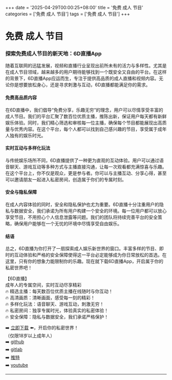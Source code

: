 +++
date = '2025-04-29T00:00:25+08:00'
title = '免费 成人 节目'
categories = ['免费 成人 节目']
tags = ['免费 成人 节目']
+++

# 免费 成人 节目

### 探索免费成人节目的新天地：6D直播App

随着互联网的迅猛发展，视频和直播行业呈现出前所未有的活力与多样性。尤其是在成人节目领域，越来越多的用户期待能够找到一个既安全又自由的平台。在这样的背景下，6D直播App应运而生，专注于提供高品质的成人直播和视频内容。无论你是想要放松身心，还是寻求刺激与互动，6D直播都能满足你的需求。

#### 免费高品质内容

在6D直播中，我们倡导“免费分享，乐趣无穷”的理念，用户可以尽情享受丰富的成人节目。我们的平台汇聚了数百位优质主播，推陈出新，保证用户每天都有新鲜娱乐体验。同时，我们精心筛选和审核每一位主播，确保每个节目都能展现出高质量与优秀内容。在这个平台，每个人都可以找到自己感兴趣的节目，享受属于成年人独有的娱乐时光。

#### 实时互动与多样化玩法

与传统娱乐场所不同，6D直播提供了一种更为直观的互动体验。用户可以通过语音聊天、游戏互动等多种方式与主播直接沟通，让每一次观看都充满惊喜与乐趣。在这个平台上，你不仅是观众，更是参与者。你可以与主播互动、分享心得，甚至可以邀请朋友一起进入私密房间，创造属于你们的专属时刻。

#### 安全与隐私保障

在成人内容体验的同时，安全和隐私保护也尤为重要。6D直播十分注重用户的隐私与数据安全，我们承诺为所有用户构建一个安全的环境。每一位用户都可以放心享受节目，不用担心个人信息泄露等问题。我们的团队将持续完善平台的安全策略，确保用户能够在一个无忧的环境中尽情享受自由娱乐。

#### 结语

总之，6D直播为你打开了一扇探索成人娱乐新世界的窗口。丰富多样的节目、即时的互动体验和严格的安全保障使得这一平台必定能够成为你日常放松的首选。在这里，只有你的想象力能限制你的乐趣。现在就下载6D直播App，开启属于你的私密世界吧！

【6D直播】  
成年人的专属空间，实时互动尽享精彩  
🔥 精选主播：每天数百位优质主播在线随时与你互动！  
🔥 高清画质：清晰画面，感受每一刻的精彩！  
🔥 多样化玩法：语音聊天、游戏互动，刺激无穷！  
🔥 私密房间：独享专属时光，体验真实的私密体验！  
🔥 安全保障：隐私与数据安全，我们承诺严格保护！  

➡️ [立即下载](https://down123.s3.ap-east-1.amazonaws.com/down/down.html?channelCode=blog) ⬅️，开启你的私密世界！  
（仅限18岁以上成年人）  
➡️ [github](https://aldult-live.github.io/)  
➡️ [gitlab](https://seo-09598d.gitlab.io/)  
➡️ [推特](https://x.com/wegame33)  
➡️ [youtube](https://www.youtube.com/@6Dlive)  

---
